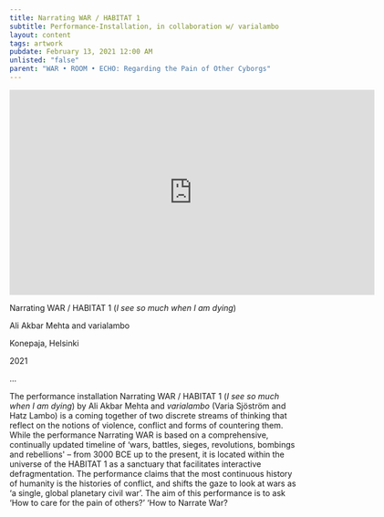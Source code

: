 ```yaml
---
title: Narrating WAR / HABITAT 1
subtitle: Performance-Installation, in collaboration w/ varialambo
layout: content
tags: artwork
pubdate: February 13, 2021 12:00 AM
unlisted: "false"
parent: "WAR • ROOM • ECHO: Regarding the Pain of Other Cyborgs"
---
```

<iframe title="vimeo-player" src="https://player.vimeo.com/video/527000966" width="640" height="360" frameborder="0" allowfullscreen></iframe>

Narrating WAR / HABITAT 1 (*I see so much when I am dying*)

Ali Akbar Mehta and varialambo

Konepaja, Helsinki

2021

...

The performance installation Narrating WAR / HABITAT 1 (*I see so much when I am dying*) by Ali Akbar Mehta and *varialambo* (Varia Sjöström and Hatz Lambo) is a coming together of two discrete streams of thinking that reflect on the notions of violence, conflict and forms of countering them. While the performance Narrating WAR is based on a comprehensive, continually updated timeline of ‘wars, battles, sieges, revolutions, bombings and rebellions' – from 3000 BCE up to the present, it is located within the universe of the HABITAT 1 as a sanctuary that facilitates interactive defragmentation. The performance claims that the most continuous history of humanity is the histories of conflict, and shifts the gaze to look at wars as ‘a single, global planetary civil war’. The aim of this performance is to ask ‘How to care for the pain of others?’ ‘How to Narrate War?
